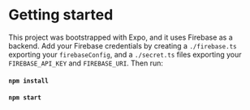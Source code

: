 # Getting started

This project was bootstrapped with Expo, and it uses Firebase as a backend. Add your Firebase credentials by creating a `./firebase.ts` exporting your `firebaseConfig`, and a `./secret.ts` files exporting your `FIREBASE_API_KEY` and `FIREBASE_URI`. Then run:

#### `npm install`

#### `npm start`